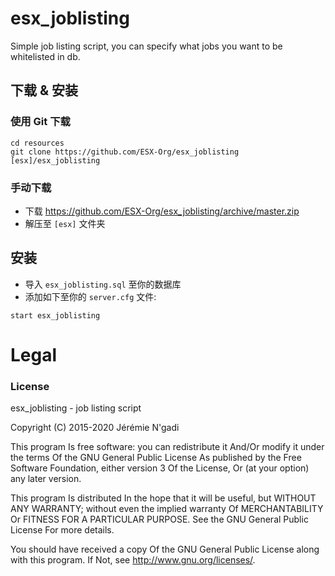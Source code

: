 # esx_joblisting

Simple job listing script, you can specify what jobs you want to be whitelisted in db.

## 下载 & 安装

### 使用 Git 下载
```
cd resources
git clone https://github.com/ESX-Org/esx_joblisting [esx]/esx_joblisting
```

### 手动下载
- 下载 https://github.com/ESX-Org/esx_joblisting/archive/master.zip
- 解压至 `[esx]` 文件夹

## 安装
- 导入 `esx_joblisting.sql` 至你的数据库
- 添加如下至你的 `server.cfg` 文件:

```
start esx_joblisting
```

# Legal
### License
esx_joblisting - job listing script

Copyright (C) 2015-2020 Jérémie N'gadi

This program Is free software: you can redistribute it And/Or modify it under the terms Of the GNU General Public License As published by the Free Software Foundation, either version 3 Of the License, Or (at your option) any later version.

This program Is distributed In the hope that it will be useful, but WITHOUT ANY WARRANTY; without even the implied warranty Of MERCHANTABILITY Or FITNESS FOR A PARTICULAR PURPOSE. See the GNU General Public License For more details.

You should have received a copy Of the GNU General Public License along with this program. If Not, see http://www.gnu.org/licenses/.
